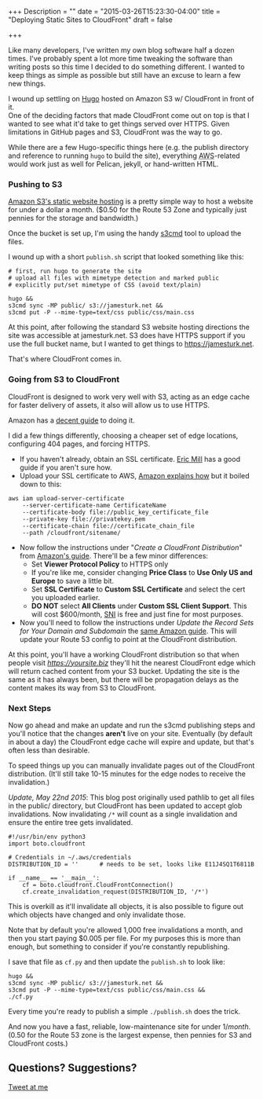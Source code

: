 +++
Description = ""
date = "2015-03-26T15:23:30-04:00"
title = "Deploying Static Sites to CloudFront"
draft = false

+++

Like many developers, I've written my own blog software half a dozen times.  I've probably spent a lot more time tweaking the software than writing posts so this time I decided to do something different.  I wanted to keep things as simple as possible but still have an excuse to learn a few new things.

I wound up settling on [Hugo](http://gohugo.io) hosted on Amazon S3 w/ CloudFront in front of it.  
One of the deciding factors that made CloudFront come out on top is that I wanted to see what it'd take to get things served over HTTPS.   Given limitations in GitHub pages and S3, CloudFront was the way to go.

While there are a few Hugo-specific things here (e.g. the publish directory and reference to running `hugo` to build the site), everything <abbr title="Amazon Web Services">AWS</abbr>-related would work just as well for Pelican, jekyll, or hand-written HTML.



### Pushing to S3

[Amazon S3's static website hosting](http://docs.aws.amazon.com/AmazonS3/latest/dev/WebsiteHosting.html) is a pretty simple way to host a website for under a dollar a month. ($0.50 for the Route 53 Zone and typically just pennies for the storage and bandwidth.)

Once the bucket is set up, I'm using the handy [s3cmd](http://s3tools.org/s3cmd) tool to upload the files.

I wound up with a short `publish.sh` script that looked something like this:

    # first, run hugo to generate the site
    # upload all files with mimetype detection and marked public
    # explicitly put/set mimetype of CSS (avoid text/plain)

    hugo &&
    s3cmd sync -MP public/ s3://jamesturk.net &&
    s3cmd put -P --mime-type=text/css public/css/main.css

At this point, after following the standard S3 website hosting directions the site was accessible at
jamesturk.net.  S3 does have HTTPS support if you use the full bucket name, but I wanted to get things to https://jamesturk.net.

That's where CloudFront comes in.

### Going from S3 to CloudFront

CloudFront is designed to work very well with S3, acting as an edge cache for faster delivery of assets, it also will allow us to use HTTPS.

Amazon has a [decent guide](http://docs.aws.amazon.com/gettingstarted/latest/swh/getting-started-create-cfdist.html) to doing it.

I did a few things differently, choosing a cheaper set of edge locations, configuring 404 pages, and forcing HTTPS.

* If you haven't already, obtain an SSL certificate.  [Eric Mill](https://konklone.com/post/switch-to-https-now-for-free) has a good guide if you aren't sure how.
* Upload your SSL certificate to AWS, [Amazon explains how](http://docs.aws.amazon.com/AmazonCloudFront/latest/DeveloperGuide/SecureConnections.html#CNAMEsAndHTTPS) but it boiled down to this:

```
aws iam upload-server-certificate
    --server-certificate-name CertificateName
    --certificate-body file://public_key_certificate_file
    --private-key file://privatekey.pem
    --certificate-chain file://certificate_chain_file
    --path /cloudfront/sitename/
```

* Now follow the instructions under "*Create a CloudFront Distribution*" from [Amazon's guide](http://docs.aws.amazon.com/gettingstarted/latest/swh/getting-started-create-cfdist.html).  There'll be a few minor differences:
    * Set **Viewer Protocol Policy** to HTTPS only
    * If you're like me, consider changing **Price Class** to **Use Only US and Europe** to save a little bit.
    * Set **SSL Certificate** to **Custom SSL Certificate** and select the cert you uploaded earlier.
    * **DO NOT** select **All Clients** under **Custom SSL Client Support**. This will cost $600/month,  [SNI](http://en.wikipedia.org/wiki/Server_Name_Indication) is free and just fine for most purposes.
* Now you'll need to follow the instructions under *Update the Record Sets for Your Domain and Subdomain* the [same Amazon guide](http://docs.aws.amazon.com/gettingstarted/latest/swh/getting-started-create-cfdist.html).  This will update your Route 53 config to point at the CloudFront distribution.

At this point, you'll have a working CloudFront distribution so that when people visit *https://yoursite.biz* they'll hit the nearest CloudFront edge which will return cached content from your S3 bucket.  Updating the site is the same as it has always been, but there will be propagation delays as the content makes its way from S3 to CloudFront.

### Next Steps

Now go ahead and make an update and run the s3cmd publishing steps and you'll notice that the changes **aren't** live on your site.  Eventually (by default in about a day) the CloudFront edge cache will expire and update, but that's often less than desirable.

To speed things up you can manually invalidate pages out of the CloudFront distribution.  (It'll still take 10-15 minutes for the edge nodes to receive the invalidation.)

*Update, May 22nd 2015*: This blog post originally used pathlib to get all files in the public/
directory, but CloudFront has been updated to accept glob invalidations.  Now invalidating `/*`
will count as a single invalidation and ensure the entire tree gets invalidated.

```
#!/usr/bin/env python3
import boto.cloudfront

# Credentials in ~/.aws/credentials
DISTRIBUTION_ID = ''      # needs to be set, looks like E11J4SQ1T6811B

if __name__ == '__main__':
    cf = boto.cloudfront.CloudFrontConnection()
    cf.create_invalidation_request(DISTRIBUTION_ID, '/*')
```

This is overkill as it'll invalidate all objects, it is also possible to figure out which objects have changed and only invalidate those.

Note that by default you're allowed 1,000 free invalidations a month, and then you start paying $0.005 per file.
For my purposes this is more than enough, but something to consider if you're constantly republishing.

I save that file as `cf.py` and then update the `publish.sh` to look like:

```
hugo &&
s3cmd sync -MP public/ s3://jamesturk.net &&
s3cmd put -P --mime-type=text/css public/css/main.css &&
./cf.py
```

Every time you're ready to publish a simple `./publish.sh` does the trick.

And now you have a fast, reliable, low-maintenance site for under $1/month.  ($0.50 for the Route 53 zone is the largest expense, then pennies for S3 and CloudFront costs.)

## Questions? Suggestions?

<a href="https://twitter.com/intent/tweet?text=@jamesturk%20...&related=jamesturk"> <i class="fa fa-twitter"></i> Tweet at me</a>
